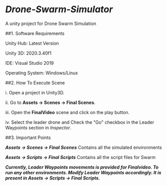 # *Drone-Swarm-Simulator*
A unity project for Drone Swarm Simulation

##1. Software Requirements

Unity Hub: Latest Version

Unity 3D: 2020.3.40f1

IDE: Visual Studio 2019

Operating System: Windows/Linux

##2. How To Execute Scene 

i. Open a project in Unity3D.

ii. Go to **Assets -> Scenes -> Final Scenes**.

iii. Open the **FinalVideo** scene and click on the play button.

iv. Select the leader drone and Check the "Go"  checkbox in the Leader Waypoints section in _Inspector_.

##3. Important Points 


***Assets -> Scenes -> Final Scenes***    Contains all the simulated environments

***Assets -> Scripts -> Final Scripts***  Contains all the script files for Swarm

***Currently, Leader Waypoints movements is provided for Finalvideo.  To run any other environments. Modify Leader Waypoints accordingly. It is present in Assets -> Scripts -> Final Scripts.***



